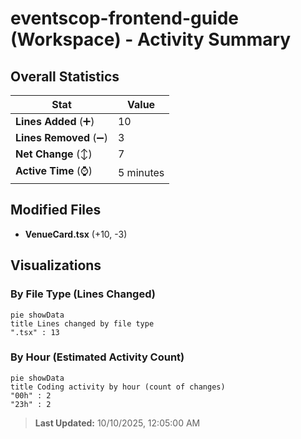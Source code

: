 # eventscop-frontend-guide (Workspace) - Activity Summary 

## Overall Statistics

| Stat                   | Value                                                             |
| ---------------------- | ----------------------------------------------------------------- |
| **Lines Added** (➕)   | 10                                          |
| **Lines Removed** (➖) | 3                                        |
| **Net Change** (↕)    | 7                |
| **Active Time** (⌚)   | 5 minutes |


## Modified Files
- **VenueCard.tsx** (+10, -3)

## Visualizations

### By File Type (Lines Changed)

```mermaid
pie showData
title Lines changed by file type
".tsx" : 13
```

### By Hour (Estimated Activity Count)

```mermaid
pie showData
title Coding activity by hour (count of changes)
"00h" : 2
"23h" : 2
```


> **Last Updated:** 10/10/2025, 12:05:00 AM